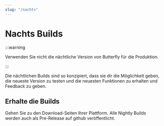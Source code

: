 ```yaml
---
slug: "/nachts"
---
```


# Nachts Builds

:::warning

Verwenden Sie nicht die nächtliche Version von Butterfly für die Produktion.

:::


Die nächtlichen Builds sind so konzipiert, dass sie dir die Möglichkeit geben, die neueste Version zu testen und die neuesten Funktionen zu erhalten und Feedback zu geben.

## Erhalte die Builds

Gehen Sie zu den Download-Seiten Ihrer Plattform. Alle Nightly Builds werden auch als Pre-Release auf github veröffentlicht.
